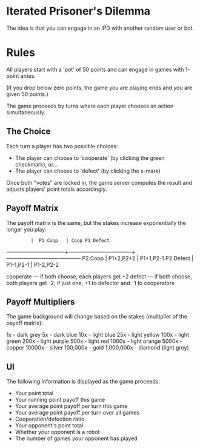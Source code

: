 # Iterated Prisoner's Dilemma

The idea is that you can engage in an IPD with another random user or bot.

# Rules

All players start with a 'pot' of 50 points and can engage in games with 1-point antes.

(If you drop below zero points, the game you are playing ends and you are given 50 points.)

The game proceeds by turns where each player chooses an action simultaneously.

## The Choice

Each turn a player has two possible choices:

- The player can choose to 'cooperate' (by clicking the green checkmark), or...
- The player can choose to 'defect' (by clicking the x-mark) 

Once both "votes" are locked in, the game server computes the result and adjusts players' point totals accordingly.

## Payoff Matrix

The payoff matrix is the same, but the stakes increase exponentially the longer you play:

             |  P1 Coop   | Coop P1 Defect
  ———————————+————————————+——————————————
  P2 Coop    | P1+2,P2+2  |  P1+1,P2-1
  P2 Defect  | P1-1,P2-1  |  P1-2,P2-2
  
  cooperate — if both choose, each players get +2
  defect    — if both choose, both players get -2; if just one, +1 to defector and -1 to cooperators

## Payoff Multipliers
  
The game background will change based on the stakes (multiplier of the payoff matrix):

  1x - dark grey
  5x - dark blue
  10x - light blue
  25x - light yellow
  100x - light green
  200x - light purple
  500x - light red
  1000x - light orange
  5000x - copper
  10000x - silver
  100,000x - gold
  1,000,000x - diamond (light grey)

## UI

The following information is displayed as the game proceeds:

  - Your point total
  - Your running point payoff this game
  - Your average point payoff per turn this game
  - Your average point payoff per turn over all games
  - Cooperation/defection ratio
  - Your opponent's point total
  - Whether your opponent is a robot
  - The number of games your opponent has played
